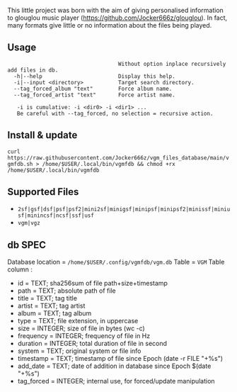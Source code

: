 This little project was born with the aim of giving personalised information to glouglou music player (https://github.com/Jocker666z/glouglou). In fact, many formats give little or no information about the files being played.

## Usage
```
                                   Without option inplace recursively add files in db.
  -h|--help                        Display this help.
  -i|--input <directory>           Target search directory.
  --tag_forced_album "text"        Force album name.
  --tag_forced_artist "text"       Force artist name.

   -i is cumulative: -i <dir0> -i <dir1> ...
   Be careful with --tag_forced, no selection = recursive action.
```

## Install & update
`curl https://raw.githubusercontent.com/Jocker666z/vgm_files_database/main/vgmfdb.sh > /home/$USER/.local/bin/vgmfdb && chmod +rx /home/$USER/.local/bin/vgmfdb`

## Supported Files

* `2sf|gsf|dsf|psf|psf2|mini2sf|minigsf|minipsf|minipsf2|minissf|miniusf|minincsf|ncsf|ssf|usf`
* `vgm|vgz`

## db SPEC
Database location = `/home/$USER/.config/vgmfdb/vgm.db`
Table = `VGM`
Table column :
* id = TEXT; sha256sum of file path+size+timestamp
* path = TEXT; absolute path of file
* title = TEXT; tag title
* artist = TEXT; tag artist
* album = TEXT; tag album
* type = TEXT; file extension, in uppercase
* size = INTEGER; size of file in bytes (wc -c)
* frequency = INTEGER; frequency of file in Hz
* duration = INTEGER; total duration of file in second
* system = TEXT; original system or file info
* timestamp = TEXT; timestamp of file since Epoch (date -r FILE "+%s")
* add_date = TEXT; date of addition in database since Epoch $(date "+%s")
* tag_forced = INTEGER; internal use, for forced/update manipulation
